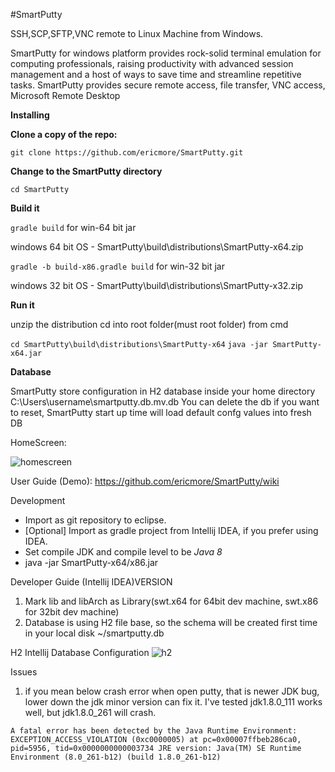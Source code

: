#SmartPutty

<p>
SSH,SCP,SFTP,VNC remote to Linux Machine from Windows.


SmartPutty for windows platform provides rock-solid terminal emulation for computing professionals, raising productivity with advanced session management and a host of ways to save time and streamline repetitive tasks. SmartPutty provides secure remote access, file transfer, VNC access, Microsoft Remote Desktop
</p>

**Installing**

**Clone a copy of the repo:**

`git clone https://github.com/ericmore/SmartPutty.git`

**Change to the SmartPutty directory**

`cd SmartPutty`

**Build it**

`gradle build` for win-64 bit jar

windows 64 bit OS -  SmartPutty\build\distributions\SmartPutty-x64.zip 

`gradle -b build-x86.gradle build` for win-32 bit jar

windows 32 bit OS -  SmartPutty\build\distributions\SmartPutty-x32.zip

**Run it**

unzip the distribution cd into root folder(must root folder) from cmd

`cd SmartPutty\build\distributions\SmartPutty-x64`
`java -jar SmartPutty-x64.jar`

**Database**

SmartPutty store configuration in H2 database inside your home directory C:\Users\username\smartputty.db.mv.db
You can delete the db if you want to reset, SmartPutty start up time will load default confg values into fresh DB

HomeScreen:

![homescreen](https://user-images.githubusercontent.com/5425276/95345562-7057b680-08ed-11eb-870f-b72e2c504d0a.jpg)

User Guide (Demo):
https://github.com/ericmore/SmartPutty/wiki

Development

* Import as git repository to eclipse.
* [Optional] Import as gradle project from Intellij IDEA, if you prefer using IDEA.
* Set compile JDK and compile level to be *Java 8*
* java -jar SmartPutty-x64/x86.jar

Developer Guide (Intellij IDEA)VERSION
1. Mark lib and libArch as Library(swt.x64 for 64bit dev machine, swt.x86 for 32bit dev machine)
2. Database is using H2 file base, so the schema will be created first time in your local disk ~/smartputty.db

H2 Intellij Database Configuration
![h2](https://user-images.githubusercontent.com/5425276/95461537-ea994100-09a8-11eb-9e5d-5be10ca94a1a.PNG)

Issues
1.  if you mean below crash error when open putty, that is newer JDK bug, lower down the jdk minor version can fix it. I've tested jdk1.8.0_111 works well, but jdk1.8.0_261 will crash.
 
 `A fatal error has been detected by the Java Runtime Environment:
 EXCEPTION_ACCESS_VIOLATION (0xc0000005) at pc=0x00007ffbeb286ca0, pid=5956, tid=0x0000000000003734
 JRE version: Java(TM) SE Runtime Environment (8.0_261-b12) (build 1.8.0_261-b12)`
 
